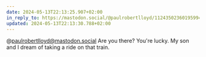 ```yaml
---
date: 2024-05-13T22:13:25.907+02:00
in_reply_to: https://mastodon.social/@paulrobertlloyd/112435023601959949
updated: 2024-05-13T22:13:30.788+02:00
---
```


@paulrobertlloyd@mastodon.social Are you there?
You're lucky. My son and I dream of taking a ride on that train.
